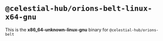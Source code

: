 # `@celestial-hub/orions-belt-linux-x64-gnu`

This is the **x86_64-unknown-linux-gnu** binary for `@celestial-hub/orions-belt`
